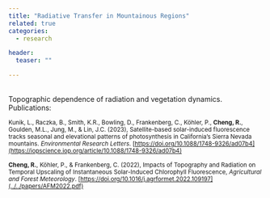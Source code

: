 ```yaml
---
title: "Radiative Transfer in Mountainous Regions"
related: true
categories:
  - research

header:
  teaser: ""

---
```

<br/>
Topographic dependence of radiation and vegetation dynamics.

<br/>
Publications:

<sub> Kunik, L., Raczka, B., Smith, K.R., Bowling, D., Frankenberg, C., Köhler, P., **Cheng, R.**, Goulden, M.L., Jung, M., & Lin, J.C. (2023), Satellite-based solar-induced fluorescence tracks seasonal and elevational patterns of photosynthesis in California’s Sierra Nevada mountains. <em>Environmental Research Letters</em>. [https://doi.org/10.1088/1748-9326/ad07b4](https://iopscience.iop.org/article/10.1088/1748-9326/ad07b4)
</sub>

<sub> **Cheng, R.**, Köhler, P., & Frankenberg, C. (2022), Impacts of Topography and Radiation on Temporal Upscaling of Instantaneous Solar-Induced Chlorophyll Fluorescence, <em>Agricultural and Forest Meteorology</em>. [https://doi.org/10.1016/j.agrformet.2022.109197](../../papers/AFM2022.pdf)</sub>

